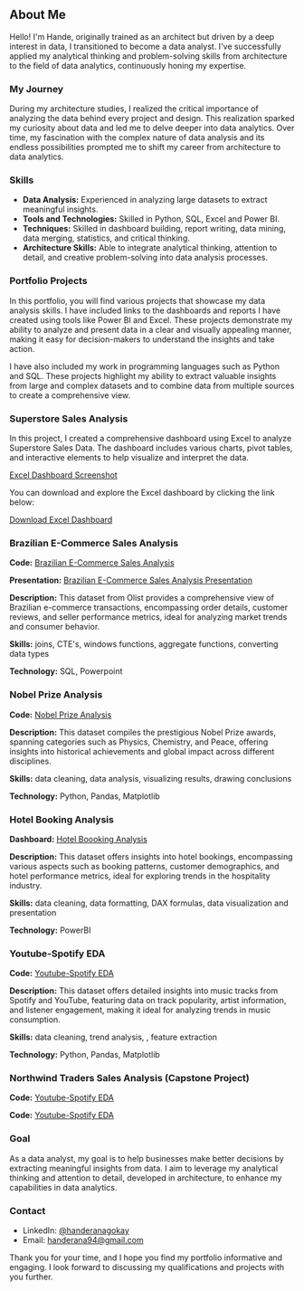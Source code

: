 ## About Me

Hello! I'm Hande, originally trained as an architect but driven by a deep interest in data, I transitioned to become a data analyst. I've successfully applied my analytical thinking and problem-solving skills from architecture to the field of data analytics, continuously honing my expertise.

### My Journey

During my architecture studies, I realized the critical importance of analyzing the data behind every project and design. This realization sparked my curiosity about data and led me to delve deeper into data analytics. Over time, my fascination with the complex nature of data analysis and its endless possibilities prompted me to shift my career from architecture to data analytics.

### Skills

- **Data Analysis:** Experienced in analyzing large datasets to extract meaningful insights.
- **Tools and Technologies:** Skilled in Python, SQL, Excel and Power BI.
- **Techniques:** Skilled in dashboard building, report writing, data mining, data merging, statistics, and critical thinking.
- **Architecture Skills:** Able to integrate analytical thinking, attention to detail, and creative problem-solving into data analysis processes.

### Portfolio Projects

In this portfolio, you will find various projects that showcase my data analysis skills. I have included links to the dashboards and reports I have created using tools like Power BI and Excel. These projects demonstrate my ability to analyze and present data in a clear and visually appealing manner, making it easy for decision-makers to understand the insights and take action.

I have also included my work in programming languages such as Python and SQL. These projects highlight my ability to extract valuable insights from large and complex datasets and to combine data from multiple sources to create a comprehensive view.

### Superstore Sales Analysis

In this project, I created a comprehensive dashboard using Excel to analyze Superstore Sales Data. The dashboard includes various charts, pivot tables, and interactive elements to help visualize and interpret the data.

[Excel Dashboard Screenshot](https://github.com/yourusername/yourrepository/raw/main/images/dashboard.png)

You can download and explore the Excel dashboard by clicking the link below:

[Download Excel Dashboard](https://github.com/yourusername/yourrepository/raw/main/path/to/excel-file.xlsx)

### Brazilian E-Commerce Sales Analysis

**Code:** [Brazilian E-Commerce Sales Analysis](https://github.com/handerana/portfolio_projects/blob/main/Brazilian%20E-Commerce%20Data%20Analysis.sql)

**Presentation:** [Brazilian E-Commerce Sales Analysis Presentation](https://github.com/handerana/portfolio_projects/blob/main/Brazilian%20E-Commerce%20Data%20Analysis.pdf)

**Description:** This dataset from Olist provides a comprehensive view of Brazilian e-commerce transactions, encompassing order details, customer reviews, and seller performance metrics, ideal for analyzing market trends and consumer behavior.

**Skills:** joins, CTE's, windows functions, aggregate functions, converting data types

**Technology:** SQL, Powerpoint

### Nobel Prize Analysis

**Code:** [Nobel Prize Analysis](https://github.com/handerana/portfolio_projects/blob/main/Nobel%20Prizes%20Analysis.ipynb)

**Description:** This dataset compiles the prestigious Nobel Prize awards, spanning categories such as Physics, Chemistry, and Peace, offering insights into historical achievements and global impact across different disciplines.

**Skills:** data cleaning, data analysis, visualizing results, drawing conclusions

**Technology:** Python, Pandas, Matplotlib

### Hotel Booking Analysis

**Dashboard:** [Hotel Boooking Analysis](https://github.com/handerana/portfolio_projects/blob/main/Hotel%20Reservation%20Dashboard.pdf)

**Description:** This dataset offers insights into hotel bookings, encompassing various aspects such as booking patterns, customer demographics, and hotel performance metrics, ideal for exploring trends in the hospitality industry.

**Skills:** data cleaning, data formatting, DAX formulas, data visualization and presentation

**Technology:** PowerBI

### Youtube-Spotify EDA

**Code:** [Youtube-Spotify EDA](https://github.com/handerana/portfolio_projects/blob/main/Youtube-Spotify%20EDA.ipynb)

**Description:** This dataset offers detailed insights into music tracks from Spotify and YouTube, featuring data on track popularity, artist information, and listener engagement, making it ideal for analyzing trends in music consumption.

**Skills:** data cleaning, trend analysis, , feature extraction

**Technology:** Python, Pandas, Matplotlib

### Northwind Traders Sales Analysis (Capstone Project)

**Code:** [Youtube-Spotify EDA](https://github.com/handerana/portfolio_projects/blob/main/Northwind%20Traders%20Sales%20Analysis.ipynb)

**Code:** [Youtube-Spotify EDA](https://github.com/handerana/portfolio_projects/blob/main/Northwind%20Traders%20Sales%20Analysis.ipynb)




### Goal

As a data analyst, my goal is to help businesses make better decisions by extracting meaningful insights from data. I aim to leverage my analytical thinking and attention to detail, developed in architecture, to enhance my capabilities in data analytics.

### Contact

- LinkedIn: [@handeranagokay](https://www.linkedin.com/in/hande-rana-g%C3%B6kay-0963251b1?utm_source=share&utm_campaign=share_via&utm_content=profile&utm_medium=android_app)
- Email: handerana94@gmail.com

Thank you for your time, and I hope you find my portfolio informative and engaging. I look forward to discussing my qualifications and projects with you further.

